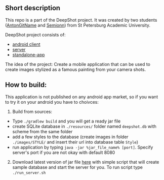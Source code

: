 ## Short description

This repo is a part of the DeepShot project. It was created by two students ([AntonGitName](https://github.com/AntonGitName) and [Semionn](https://github.com/Semionn)) from St Petersburg Academic University.

DeepShot project consists of:
 - [android client](https://github.com/AntonGitName/DeepShot)
 - [server](https://github.com/AntonGitName/DeepShotServer)
 - [standalone-app](https://github.com/Semionn/deep_style)

The idea of the project:
Create a mobile application that can be used to create images stylized as a famous painting from your camera shots.

## How to build:

This application is not published on any android app market, so if you want to try it on your android you have to choivces:

1. Build from sources: 
 - Type `./gradlew build` and you will get a ready jar file
 - create SQLite database in `./resources/` folder named `deepshot.db` with scheme from the same folder
 - add a few styles to the database (create images in folder `./images/STYLE/` and insert their url into database table `Style`)
 - run application by typing `java -jar %jar_file_name% [port]`. Specify server's port if you are not okay with default 8080
2. Download latest version of jar file [here](https://yadi.sk/d/LyeGl0sKmMqZj) with simple script that will create sample database and start the server for you. To run script type `./run_server.sh`
